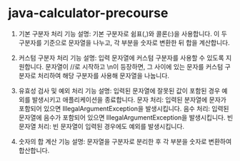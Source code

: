 # java-calculator-precourse

1. 기본 구분자 처리
   기능 설명: 기본 구분자로 쉼표(,)와 콜론(:)을 사용합니다. 이 두 구분자를 기준으로 문자열을 나누고, 각 부분을 숫자로 변환한 뒤 합을 계산합니다.

2. 커스텀 구분자 처리
   기능 설명: 입력 문자열에 커스텀 구분자를 사용할 수 있도록 지원합니다. 문자열이 //로 시작하고 \n이 등장하면, 그 사이에 있는 문자를 커스텀 구분자로 처리하여 해당 구분자를 사용해 문자열을 나눕니다.

3. 유효성 검사 및 예외 처리
   기능 설명: 입력된 문자열에 잘못된 값이 포함된 경우 예외를 발생시키고 애플리케이션을 종료합니다.
   문자 처리: 입력된 분자열에 문자가 포함되어 있으면 IllegalArgumentException을 발생시킵니다.
   음수 처리: 입력된 문자열에 음수가 포함되어 있으면 IllegalArgumentException을 발생시킵니다.
   빈 문자열 처리: 빈 문자열이 입력된 경우에도 예외를 발생시킵니다.    

4. 숫자의 합 계산
   기능 설명: 문자열을 구분자로 분리한 후 각 부분을 숫자로 변환하여 합산합니다.

   